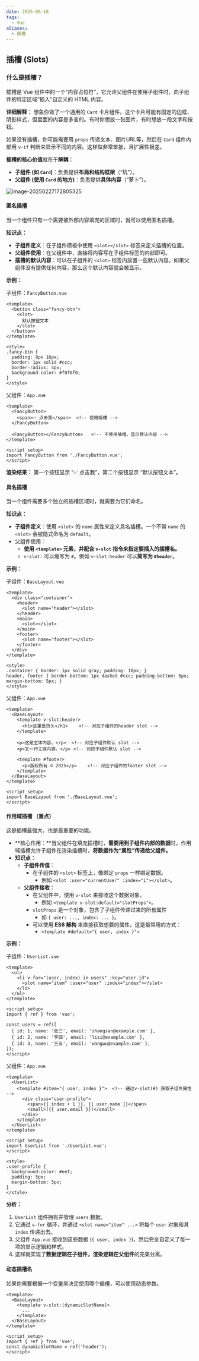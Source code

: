 ```yaml
---
date: 2025-06-18
tags:
  - Vue
aliases:
  - 插槽
---
```

## 插槽 (Slots)

### 什么是插槽？

插槽是 Vue 组件中的一个“内容占位符”，它允许父组件在使用子组件时，向子组件的特定区域“插入”自定义的 HTML 内容。

**详细解释：** 想象你做了一个通用的 `Card` 卡片组件。这个卡片可能有固定的边框、阴影样式，但里面的内容是多变的。有时你想放一张图片，有时想放一段文字和按钮。

如果没有插槽，你可能需要用 `props` 传递文本、图片URL等，然后在 `Card` 组件内部用 `v-if` 判断来显示不同的内容。这样做非常笨拙，且扩展性极差。

**插槽的核心价值**就在于**解耦**：

- **子组件 (如 `Card`)**：负责提供**布局和结构框架**（“坑”）。
- **父组件 (使用 `Card` 的地方)**：负责提供**具体内容**（“萝卜”）。

![image-20250227172805325](https://pic-go-image-1363881366.cos.ap-chengdu.myqcloud.com/Image/image-20250227172805325.png)

#### 匿名插槽

当一个组件只有一个需要被外部内容填充的区域时，就可以使用匿名插槽。

**知识点：**

- **子组件定义**：在子组件模板中使用 `<slot></slot>` 标签来定义插槽的位置。
- **父组件使用**：在父组件中，直接将内容写在子组件标签的内部即可。
- **插槽的默认内容**：可以在子组件的 `<slot>` 标签内放置一些默认内容。如果父组件没有提供任何内容，那么这个默认内容就会被显示。

**示例：**

子组件：`FancyButton.vue`

```vue
<template>
  <button class="fancy-btn">
    <slot>
      默认按钮文本 
    </slot>
  </button>
</template>

<style>
.fancy-btn {
  padding: 8px 16px;
  border: 1px solid #ccc;
  border-radius: 4px;
  background-color: #f0f0f0;
}
</style>
```

父组件：`App.vue`

```vue
<template>
  <FancyButton>
    <span>✅ 点击我</span>	<!-- 使用插槽 -->
  </FancyButton>

  <FancyButton></FancyButton>	<!-- 不使用插槽，显示默认内容 -->
</template>

<script setup>
import FancyButton from './FancyButton.vue';
</script>
```

**渲染结果：** 第一个按钮显示 “✅ 点击我”，第二个按钮显示 “默认按钮文本”。



#### 具名插槽

当一个组件需要多个独立的插槽区域时，就需要为它们命名。

**知识点：**

- **子组件定义**：使用 `<slot>` 的 `name` 属性来定义具名插槽。一个不带 `name` 的 `<slot>` 会被隐式命名为 `default`。
- 父组件使用：
  - **使用 `<template>` 元素，并配合 `v-slot` 指令来指定要插入的插槽名。**
  - `v-slot:` 可以缩写为 `#`。例如 `v-slot:header` 可以**简写为 `#header`**。


**示例：**

子组件：`BaseLayout.vue`

```vue
<template>
  <div class="container">
    <header>
      <slot name="header"></slot>
    </header>
    <main>
      <slot></slot>
    </main>
    <footer>
      <slot name="footer"></slot>
    </footer>
  </div>
</template>

<style>
.container { border: 1px solid gray; padding: 10px; }
header, footer { border-bottom: 1px dashed #ccc; padding-bottom: 5px; margin-bottom: 5px; }
</style>
```

父组件：`App.vue`

```vue
<template>
  <BaseLayout>
    <template v-slot:header>	
      <h1>这里是页头</h1>	<!-- 对应子组件的header slot -->
    </template>

    <p>这是主体内容。</p>	<!-- 对应子组件默认 slot -->
    <p>又一行主体内容。</p>	<!-- 对应子组件默认 slot -->

    <template #footer>
      <p>版权所有 © 2025</p>	<!-- 对应子组件的footer slot -->
    </template>
  </BaseLayout>
</template>

<script setup>
import BaseLayout from './BaseLayout.vue';
</script>
```



#### 作用域插槽 （重点）

这是插槽最强大、也是最重要的功能。

- **核心作用：**当父组件在填充插槽时，**需要用到子组件内部的数据**时，作用域插槽允许子组件在渲染插槽时，**将数据作为“属性”传递给父组件。**
- **知识点：**
  - **子组件传值**：
    - 在子组件的 `<slot>` 标签上，像绑定 `props` 一样绑定数据。
      - 例如 `<slot :user="currentUser" :index="i"></slot>`。
  - **父组件接收**：
    - 在父组件中，使用 `v-slot` 来接收这个数据对象。
      - 例如 `<template v-slot:default="slotProps">`。
    - `slotProps` 是一个对象，包含了子组件传递过来的所有属性 
      - 如 `{ user: ..., index: ... }`。
    - 可以使用 **ES6 解构** 来直接获取想要的属性，这是最常用的方式：
      - `<template #default="{ user, index }">`


**示例：**

子组件：`UserList.vue`

```vue
<template>
  <ul>
    <li v-for="(user, index) in users" :key="user.id">
      <slot name="item" :user="user" :index="index"></slot>
    </li>
  </ul>
</template>

<script setup>
import { ref } from 'vue';

const users = ref([
  { id: 1, name: '张三', email: 'zhangsan@example.com' },
  { id: 2, name: '李四', email: 'lisi@example.com' },
  { id: 3, name: '王五', email: 'wangwu@example.com' },
]);
</script>
```

父组件：`App.vue`

```vue
<template>
  <UserList>
    <template #item="{ user, index }">	<!-- 通过v-slot(#) 获取子组件属性 -->
      <div class="user-profile">
        <span>{{ index + 1 }}. {{ user.name }}</span>
        <small>({{ user.email }})</small>
      </div>
    </template>
  </UserList>
</template>

<script setup>
import UserList from './UserList.vue';
</script>

<style>
.user-profile {
  background-color: #eef;
  padding: 5px;
  margin-bottom: 5px;
}
</style>
```

**分析：**
1. `UserList` 组件拥有并管理 `users` 数据。
2. 它通过 `v-for` 循环，并通过 `<slot name="item" ...>` 将每个 `user` 对象和其 `index` 传递出去。
3. 父组件 `App.vue` 接收到这些数据 (`{ user, index }`)，然后完全自定义了每一项的显示逻辑和样式。
4. 这样就实现了**数据逻辑在子组件，渲染逻辑在父组件**的完美分离。



#### 动态插槽名

如果你需要根据一个变量来决定使用哪个插槽，可以使用动态参数。

```vue
<template>
  <BaseLayout>
    <template v-slot:[dynamicSlotName]>
      ...
    </template>
  </BaseLayout>
</template>

<script setup>
import { ref } from 'vue';
const dynamicSlotName = ref('header');
</script>
```

